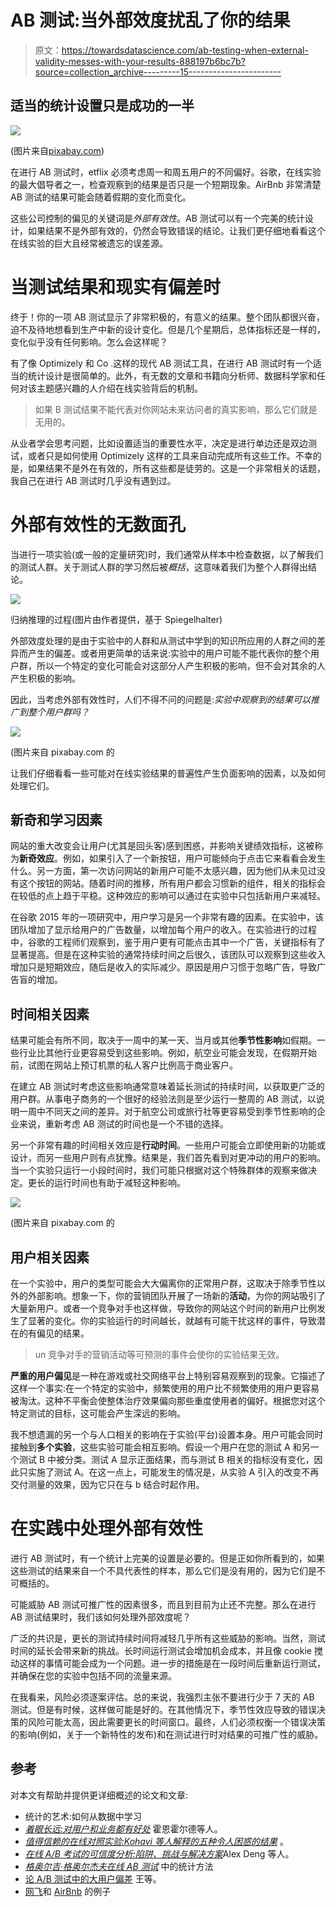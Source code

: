 # AB 测试:当外部效度扰乱了你的结果

> 原文：<https://towardsdatascience.com/ab-testing-when-external-validity-messes-with-your-results-888197b6bc7b?source=collection_archive---------15----------------------->

## 适当的统计设置只是成功的一半

![](img/25174a4bda6540b2276c5576ed64403f.png)

(图片来自[pixabay.com](https://pixabay.com/photos/joker-heath-ledger-batman-comics-1225028/))

在进行 AB 测试时，etflix 必须考虑周一和周五用户的不同偏好。谷歌，在线实验的最大倡导者之一，检查观察到的结果是否只是一个短期现象。AirBnb 非常清楚 AB 测试的结果可能会随着假期的变化而变化。

这些公司控制的偏见的关键词是*外部有效性*。AB 测试可以有一个完美的统计设计，如果结果不是外部有效的，仍然会导致错误的结论。让我们更仔细地看看这个在线实验的巨大且经常被遗忘的误差源。

# 当测试结果和现实有偏差时

终于！你的一项 AB 测试显示了非常积极的，有意义的结果。整个团队都很兴奋，迫不及待地想看到生产中新的设计变化。但是几个星期后，总体指标还是一样的，变化似乎没有任何影响。怎么会这样呢？

有了像 Optimizely 和 Co .这样的现代 AB 测试工具，在进行 AB 测试时有一个适当的统计设计是很简单的。此外，有无数的文章和书籍向分析师、数据科学家和任何对该主题感兴趣的人介绍在线实验背后的机制。

> 如果 B 测试结果不能代表对你网站未来访问者的真实影响，那么它们就是无用的。

从业者学会思考问题，比如设置适当的重要性水平，决定是进行单边还是双边测试，或者只是如何使用 Optimizely 这样的工具来自动完成所有这些工作。不幸的是，如果结果不是外在有效的，所有这些都是徒劳的。这是一个非常相关的话题，我自己在进行 AB 测试时几乎没有遇到过。

# 外部有效性的无数面孔

当进行一项实验(或一般的定量研究)时，我们通常从样本中检查数据，以了解我们的测试人群。关于测试人群的学习然后被*概括*，这意味着我们为整个人群得出结论。

![](img/9cca1fe843dbd50a23aff32602388627.png)

归纳推理的过程(图片由作者提供，基于 Spiegelhalter)

外部效度处理的是由于实验中的人群和从测试中学到的知识所应用的人群之间的差异而产生的偏差。或者用更简单的话来说:实验中的用户可能不能代表你的整个用户群，所以一个特定的变化可能会对这部分人产生积极的影响，但不会对其余的人产生积极的影响。

因此，当考虑外部有效性时，人们不得不问的问题是:*实验中观察到的结果可以推广到整个用户群吗？*

![](img/e03c33bc868d88697d5f91aca6e84c57.png)

(图片来自 pixabay.com 的

让我们仔细看看一些可能对在线实验结果的普遍性产生负面影响的因素，以及如何处理它们。

## 新奇和学习因素

网站的重大改变会让用户(尤其是回头客)感到困惑，并影响关键绩效指标，这被称为**新奇效应**。例如，如果引入了一个新按钮，用户可能倾向于点击它来看看会发生什么。另一方面，第一次访问网站的新用户可能不太感兴趣，因为他们从未见过没有这个按钮的网站。随着时间的推移，所有用户都会习惯新的组件，相关的指标会在较低的点上趋于平稳。这种效应的影响可以通过在实验中只包括新用户来减轻。

在谷歌 2015 年的一项研究中，用户学习是另一个非常有趣的因素。在实验中，该团队增加了显示给用户的广告数量，以增加每个用户的收入。在实验进行的过程中，谷歌的工程师们观察到，鉴于用户更有可能点击其中一个广告，关键指标有了显著提高。但是在这种实验的通常持续时间之后很久，该团队可以观察到这些收入增加只是短期效应，随后是收入的实际减少。原因是用户习惯于忽略广告，导致广告盲的增加。

## 时间相关因素

结果可能会有所不同，取决于一周中的某一天、当月或其他**季节性影响**如假期。一些行业比其他行业更容易受到这些影响。例如，航空业可能会发现，在假期开始前，试图在网站上预订机票的私人客户比例高于商业客户。

在建立 AB 测试时考虑这些影响通常意味着延长测试的持续时间，以获取更广泛的用户群。从事电子商务的一个很好的经验法则是至少运行一整周的 AB 测试，以说明一周中不同天之间的差异。对于航空公司或旅行社等更容易受到季节性影响的企业来说，重新考虑 AB 测试的时间也是一个不错的选择。

另一个非常有趣的时间相关效应是**行动时间**。一些用户可能会立即使用新的功能或设计，而另一些用户则有点犹豫。结果是，我们首先看到对更冲动的用户的影响。当一个实验只运行一小段时间时，我们可能只根据对这个特殊群体的观察来做决定。更长的运行时间也有助于减轻这种影响。

![](img/098afbf856572267165d3f26f826cb91.png)

(图片来自 pixabay.com 的

## 用户相关因素

在一个实验中，用户的类型可能会大大偏离你的正常用户群，这取决于除季节性以外的外部影响。想象一下，你的营销团队开展了一场新的**活动**，为你的网站吸引了大量新用户。或者一个竞争对手也这样做，导致你的网站这个时间的新用户比例发生了显著的变化。你的实验运行的时间越长，就越有可能干扰这样的事件，导致潜在的有偏见的结果。

> un 竞争对手的营销活动等可预测的事件会使你的实验结果无效。

**严重的用户偏见**是一种在游戏或社交网络平台上特别容易观察到的现象。它描述了这样一个事实:在一个特定的实验中，频繁使用的用户比不频繁使用的用户更容易被淘汰。这种不平衡会使整体治疗效果偏向那些重度使用者的偏好。根据您对这个特定测试的目标，这可能会产生深远的影响。

我不想遗漏的另一个与人口相关的影响在于实验(平台)设置本身。用户可能会同时接触到**多个实验**，这些实验可能会相互影响。假设一个用户在您的测试 A 和另一个测试 B 中被分类。测试 A 显示正面结果，而与测试 B 相关的指标没有变化，因此只实施了测试 A。在这一点上，可能发生的情况是，从实验 A 引入的改变不再交付测量的效果，因为它只在与 b 结合时起作用。

# 在实践中处理外部有效性

进行 AB 测试时，有一个统计上完美的设置是必要的。但是正如你所看到的，如果这些测试的结果来自一个不具代表性的样本，那么它们是没有用的，因为它们是不可概括的。

可能威胁 AB 测试可推广性的因素很多，而且到目前为止还不完整。那么在进行 AB 测试结果时，我们该如何处理外部效度呢？

广泛的共识是，更长的测试持续时间将减轻几乎所有这些威胁的影响。当然，测试时间的延长会带来新的挑战。长时间运行测试会增加机会成本，并且像 cookie 搅动这样的事情可能会成为一个问题。进一步的措施是在一段时间后重新运行测试，并确保在您的实验中包括不同的流量来源。

在我看来，风险必须逐案评估。总的来说，我强烈主张不要进行少于 7 天的 AB 测试。但是有时候，这样做可能是好的。在其他情况下，季节性效应导致的错误决策的风险可能太高，因此需要更长的时间窗口。最终，人们必须权衡一个错误决策的影响(例如，关于一个新特性的发布)和在测试进行时对结果的可推广性的威胁。

## 参考

对本文有帮助并提供更详细概述的论文和文章:

*   统计的艺术:如何从数据中学习
*   [*着眼长远:对用户和业务都有好处*](https://static.googleusercontent.com/media/research.google.com/en//pubs/archive/43887.pdf) 霍恩霍尔德等人。
*   [*值得信赖的在线对照实验:Kohavi 等人解释的五种令人困惑的结果*](https://notes.stephenholiday.com/Five-Puzzling-Outcomes.pdf) 。
*   [*在线 A/B 考试的可信度分析:陷阱、挑战与解决方案*](https://alexdeng.github.io/public/files/wsdm2017-rup.pdf)Alex Deng 等人。
*   [*格奥尔吉·格奥尔杰夫在线 AB 测试*](https://www.abtestingstats.com/) 中的统计方法
*   [论 A/B 测试中的大用户偏差](https://www.researchgate.net/publication/337014105_On_Heavy-user_Bias_in_AB_Testing) 王等。
*   [网飞](https://www.researchgate.net/publication/337014105_On_Heavy-user_Bias_in_AB_Testing)和 [AirBnb](https://medium.com/airbnb-engineering/selection-bias-in-online-experimentation-c3d67795cceb) 的例子